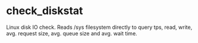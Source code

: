 check_diskstat
==============

Linux disk IO check. Reads /sys filesystem directly to query tps, read, write, avg. request size, avg. queue size and avg. wait time.